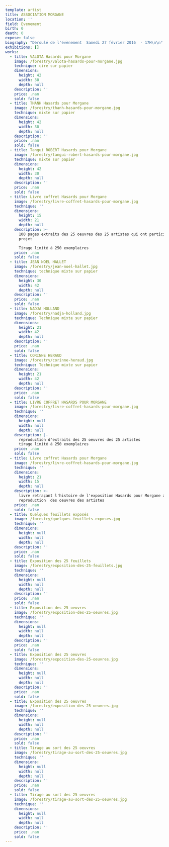 ```yaml
---
template: artist
title: ASSOCIATION MORGANE
location: ''
field: Evenement
birth: 0
death: 0
expose: false
biography: "Déroulé de l'évènement  Samedi 27 février 2016  - 17H\n\n° Du 25 au 27 février l'exposition «\_Hasards pour Morgane\_»  permit de voir  les 25 feuillets des 25 artistes qui furent réunis visibles et lisibles ….ou presque sur les murs de la galerie.  \n° Samedi 27 février à 17H30 la vente des 25 oeuvres fut officiellement lancée\n° 3 derniers  donateurs se déclarèrent , les 22 autres ayant réalisé au préalable une réservation \n° Un tirage au sort  désigna le numéro de l'oeuvre gagné,  chaque livret portant  un n° inscrit par l'artiste en 1ere page \n° Le Hasard fit excellement bien les choses, ainsi personnalités des donateurs et oeuvres des artistes se rencontrèrent grâce à la main heureuse de Joséphine 9 ans\n° L'association Morgane  offrit en remerciement de cette  générosité un livre coffret , édité à 250 exemplaires. \n° Les dons pour l'association s'élevèrent à 3300 €\n\nPour mieux comprendre, voici l'Histoire de l'exposition \"HASARDS POUR MORGANE\" \ncelle ci a commencé par la rencontre à la galerie de Blandine et Pierre Devouge ....voici leur récit de cette rencontre ....\n\nTexte de Pierre et Blandine Devouge  \n\"Morgane, ma fille, ma joie, mon bonheur, ma douleur, ma détresse. Le vide.\nMorgane est morte, emportée par une avalanche le 30 décembre 2001. Elle laisse son frère, ses parents, ses amis, anéantis.\nElle aimait l’amitié, le rire, les gens, l’engagement, la solidarité, le sport, la mer, la montagne, l’air, l’eau. Elle était tenace, généreuse et curieuse. Elle voulait tout comprendre. Elle avait choisi de se préparer au métier d’institutrice avec l’envie de donner une chance à tous. Elle avait découvert la pédagogie Freinet.\nMorgane, notre énergie, notre détermination. Elle n’aurait pas aimé qu’on se replie sur la douleur de son absence. Nous avons voulu la faire vivre à travers un projet qu’elle aurait pu mener. Nous créons l’association Morgane.\nC’est alors la rencontre avec un éducateur Freinet de Dagana au Sénégal, Papa-Meïssa Hanne, président de l’Association Sénégalaise de l’Ecole Moderne\_; elle vulgarise, adopte et promeut la philosophie et les techniques Freinet et toute innovation allant dans le sens de l’édification d’une école laïque, populaire, moderne et libératrice. Elle développe les droits d’un enfant citoyen.\nAvec eux et grâce aux dons des 850 adhérents de l’association Morgane nous construisons un centre de documentation et de formation des enseignants (2005), un groupe scolaire public (école élémentaire -2008 - et école maternelle - 2011). Aujourd’hui nos actions portent essentiellement, mais toujours à la demande de nos partenaires sénégalais, sur l’aide à l’amélioration de la pratique du français, langue officielle du pays qui permet une communication entre toutes les régions. Les projets pour  2016\_: formation d’aide à la lecture de l’image et conduite du projet de construction d’un espace polyvalent associé au groupe scolaire et ouvert sur le quartier.\n«\_Dagana résume bien Morgane, dans ses envies, dans l’énergie qui entoure ce projet, parce que l’objectif n’est jamais perdu de vue et qu’une fois atteint, on continue à aller de l’avant\_».\n\nCe qui fait la réussite de ce projet c’est aussi le hasard des rencontres.\n\nNous avions des tableaux fraîchement restaurés à faire encadrer, un jour, on se décide\_! Nos trois tableaux sous le bras et un cadre ancien en bandoulière, on y va. En route vers la galerie qui nous a été recommandée. C’est ouvert, on entre. Bruno nous accueille, nous découvrirons plus tard qu’il est un des «\_artistes de GAÏA\_». Avec lui on commence par le plus ancien. Il trouve que le cadre d’origine est ce qu’il est, mais que surtout c’est une partie de l’histoire de l’œuvre. C’est ainsi que Blandine l’a toujours connu. C’est dans son jus qu’il a du sens…nous sommes interloqués. Celle dont nous saurons plus tard que c’est Elisabeth Givre, vient se joindre à nous. Elle abonde dans cette idée qui petit à petit pénètre Blandine et s’impose comme une évidence\_: le cadre ancien fait partie de l’image de ce tableau. Il restera dans son jus…. aux suivants. L’un héritera d’un cadre américain en bois naturel et l’autre d’un cadre du même type mais noir\_! C’est le conseil d’Elisabeth qui nous va bien, chacun le sien, chacun sa couleur. Nous déposons le tout dans un coin de la galerie, l’esprit enfin libéré, il est temps de lever le nez et de regarder ce qui nous entoure dans cette galerie bien garnie.\nNos yeux tombent sur le dernier livre de Christian Bobin\_: «\_Noireclaire\_». Que fait-il là\_? Notre curiosité ouvre le livre…il est «\_enrichi » de nombreux dessins, à la plume et à l’encre grise, très délicats et précis. Riches en émotions…et nous apprenons que c’est Bruno Dumas, notre premier guide-encadreur-conseil qui commet ces ajouts. Il nous expose le principe\_: «\_vous me remettez un livre qui a du sens pour vous, je m’engage à vous le restituer dans un temps que je serai seul à maîtriser, mais enrichi de dessins\_».\nJe propose à Blandine de faire illustrer les «\_365 petits mots pour blandine\_» qu’Isabelle Pinçon, son auteure, a édité avec la Bolée d’Art. Rendez-vous est pris pour remettre l’ouvrage à la galerie le surlendemain.\nA ce rendez-vous, Pierre ira seul. Il souhaite prendre un peu de temps pour raconter l’histoire, l’histoire du livre, notre histoire. Que Bruno et ses dessins en soient imprégnés…Le jour dit il va à la galerie avec trois livres en poche. Un pour qu’il soit illustré, un pour Elisabeth et un autre pour Bruno, l’artiste, avec pour seule intention de partager et peut-être faire plaisir.\nL’histoire est racontée, Morgane, l’avalanche, le vide, les amis, les petits mots qui accompagnent Blandine, l’association, les projets, le Sénégal et c’est sans fin de raconter tout ça. Un visiteur de la galerie se joint à nous dans la discussion. Une espèce de grâce nous enveloppe tous, un temps dans le temps. On échange les mails et l’adresse du site. Au revoir, merci, à bientôt. Bruno capte le livre que Pierre avait remis à Elisabeth en lui disant «\_J’ai une idée avec. Je te le rendrai plus tard…\_». Chacun comprend qu’il va aussi travailler sur cet exemplaire pour elle.\nEt puis fin décembre, un mail d’Elisabeth Givre nous demande si nous sommes libres un jour de janvier pour venir à la Galerie. Nous ne voyons pas l’urgence et pensons répondre dès notre retour à Nantes…. Quelques jours plus tard, nouveau mail, qui expose un projet né entre Elisabeth et Bruno après que Pierre les a quittés le jour de la remise des livres\_: celui d’associer les artistes de Gaïa au projet de l’association. L’émotion nous submerge.\nLe projet se concrétise avec une vente caritative des 25 oeuvres sur papier réalisées par 25 artistes de la galerie. Et puis le projet s'enrichit avec une exposition et pour garder la mémoire de tout cela, arrive l'édition d'un livre coffret avec des extraits des oeuvres.\nElisabeth, Bruno, comment vous dire\_? Les murs et les actions de formation à Dagana porteront votre trace, votre générosité et votre émotion. Comme celle des artistes qui vous font confiance et maintenant nous accompagnent…\n\nBlandine et Pierre Nantes, le 10 février 2016 Association Morgane – 5 impasse de la coudre – 44300 Nantes – 02 40 50 36 42 \n www.assomorgane.fr \t\tcontact@assomorgane.fr\n\n\nVous connaissez maintenant le début de l'Histoire de ce projet qui s'est enrichi au fil des semaines  pour se transformer officiellement en \"Hasards pour Morgane\".\n\nJe savais qu’en ouvrant cette galerie d’art, je serais au carrefour d’intenses émotions. Entre les artistes qui offrent sans limite de générosité leur art, et des amateurs prêts à se laisser envahir, parfois malgré eux, jusqu’à être bouleversés dans leur intimité.\nLa rencontre de Blandine et Pierre  DEVOUGE parents de cette jeune femme qui a donné naissance à l’Association Morgane, m’a emmenée  dans un autre territoire dans lequel  une galerie d’art doit s’inscrire. L’ENGAGEMENT.\nL’histoire est donc venue des traits qui se transforment en portraits, de la plume que Bruno DUMAS laisse courir sur les pages d’ un livre. Alors, le livre symbole de liberté, de culture et de l’éducation incarnera notre lien avec Morgane. \nBruno Dumas a exhumé de sa bibliothèque un vieux livre aux pages jaunies que nous avons démembré pour envoyer 4 feuillets à chaque artiste de la galerie. Peintres, plasticiens, graveurs, sculpteurs  ont ainsi reçu la même consigne «\_libre de vous exprimer sur ces feuillets\_», et la proposition que leurs oeuvres soient vendues au profit de l’association MORGANE. \n25 artistes ont travaillé  généreusement en faisant don de leur oeuvre, pour MORGANE, pour VOUS.\nEn recevant les oeuvres par courrier de Normandie, de Bretagne, de Paris et du Mans, à la galerie avec les artistes locaux qui me racontaient en tournant les pages comment ils avaient vécu ce processus créatif, j’ai compris que le livre se reconstituait sous mes yeux, avec des histoires dans l’histoire. \n\nInfiniment vivant. \n\n\nLe livre-coffret \"Hasards pour Morgane\"  a été conçu, pour garder trace, raconter cette histoire et disperser le talent des artistes de la galerie\nEdition limitée à 250 exemplaires. \nMerci aux artistes : VALOTA -  THANH - ROBERT - PECANTET  - PAUMELLE - HOLLAND - GAILLARD - EMERY - FRANCHETEAU - CARRON - BONDUELLE - BILLARANT - BASSEVILLE - BANDRIER - ALLIRAND - ABOUGIT - HALLET - BREAT - ARGANT - PALOMBIT - VOGT - DUMAS - DUBOIS - HERAUD\nEt merci à Séverine Guerrier de l'agence SK ITC pour l'édition de ce livre coffret"
exhibitions: []
works:
  - title: VALOTA Hasards pour Morgane
    image: /forestry/valota-hasards-pour-morgane.jpg
    technique: cire sur papier
    dimensions:
      height: 42
      width: 30
      depth: null
    description: ''
    price: .nan
    sold: false
  - title: THANH Hasards pour Morgane
    image: /forestry/thanh-hasards-pour-morgane.jpg
    technique: mixte sur papier
    dimensions:
      height: 42
      width: 30
      depth: null
    description: ''
    price: .nan
    sold: false
  - title: Tangui ROBERT Hasards pour Morgane
    image: /forestry/tangui-robert-hasards-pour-morgane.jpg
    technique: mixte sur papier
    dimensions:
      height: 42
      width: 30
      depth: null
    description: ''
    price: .nan
    sold: false
  - title: Livre coffret Hasards pour Morgane
    image: /forestry/livre-coffret-hasards-pour-morgane.jpg
    technique: ''
    dimensions:
      height: 15
      width: 21
      depth: null
    description: >-
      100 pages extraits des 25 oeuvres des 25 artistes qui ont participé au
      projet 

      Tirage limité à 250 exemplaires
    price: .nan
    sold: false
  - title: JEAN NOEL HALLET
    image: /forestry/jean-noel-hallet.jpg
    technique: technique mixte sur papier
    dimensions:
      height: 30
      width: 42
      depth: null
    description: ''
    price: .nan
    sold: false
  - title: NADJA HOLLAND
    image: /forestry/nadja-holland.jpg
    technique: Technique mixte sur papier
    dimensions:
      height: 21
      width: 42
      depth: null
    description: ''
    price: .nan
    sold: false
  - title: CORINNE HERAUD
    image: /forestry/corinne-heraud.jpg
    technique: Technique mixte sur papier
    dimensions:
      height: 21
      width: 42
      depth: null
    description: ''
    price: .nan
    sold: false
  - title: LIVRE COFFRET HASARDS POUR MORGANE
    image: /forestry/livre-coffret-hasards-pour-morgane.jpg
    technique: ''
    dimensions:
      height: null
      width: null
      depth: null
    description: |-
      reproduction d'extraits des 25 oeuvres des 25 artistes 
      tirage limité à 250 exemplaires
    price: .nan
    sold: false
  - title: Livre coffret Hasards pour Morgane
    image: /forestry/livre-coffret-hasards-pour-morgane.jpg
    technique: ''
    dimensions:
      height: 21
      width: 15
      depth: null
    description: >-
      livre retraçant l'histoire de l'exposition Hasards pour Morgane avec une
      reproduction  des oeuvres des artistes
    price: .nan
    sold: false
  - title: Quelques feuillets exposés
    image: /forestry/quelques-feuillets-exposes.jpg
    technique: ''
    dimensions:
      height: null
      width: null
      depth: null
    description: ''
    price: .nan
    sold: false
  - title: Exposition des 25 feuillets
    image: /forestry/exposition-des-25-feuillets.jpg
    technique: ''
    dimensions:
      height: null
      width: null
      depth: null
    description: ''
    price: .nan
    sold: false
  - title: Exposition des 25 oeuvres
    image: /forestry/exposition-des-25-oeuvres.jpg
    technique: ''
    dimensions:
      height: null
      width: null
      depth: null
    description: ''
    price: .nan
    sold: false
  - title: Exposition des 25 oeuvres
    image: /forestry/exposition-des-25-oeuvres.jpg
    technique: ''
    dimensions:
      height: null
      width: null
      depth: null
    description: ''
    price: .nan
    sold: false
  - title: Exposition des 25 oeuvres
    image: /forestry/exposition-des-25-oeuvres.jpg
    technique: ''
    dimensions:
      height: null
      width: null
      depth: null
    description: ''
    price: .nan
    sold: false
  - title: Tirage au sort des 25 oeuvres
    image: /forestry/tirage-au-sort-des-25-oeuvres.jpg
    technique: ''
    dimensions:
      height: null
      width: null
      depth: null
    description: ''
    price: .nan
    sold: false
  - title: Tirage au sort des 25 oeuvres
    image: /forestry/tirage-au-sort-des-25-oeuvres.jpg
    technique: ''
    dimensions:
      height: null
      width: null
      depth: null
    description: ''
    price: .nan
    sold: false
---
```


